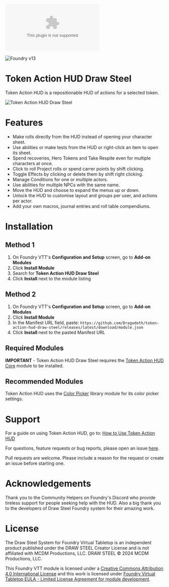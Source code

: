 ![Downloads](https://img.shields.io/github/downloads/Dragodoth/token-action-hud-draw-steel/latest/module.zip?color=2b82fc&label=DOWNLOADS&style=for-the-badge)

![Foundry v13](https://img.shields.io/badge/foundry-v13-green)

# Token Action HUD Draw Steel

Token Action HUD is a repositionable HUD of actions for a selected token.

![Token Action HUD Draw Steel](.github/readme/token-action-hud-draw-steel.gif)

# Features
- Make rolls directly from the HUD instead of opening your character sheet.
- Use abilities or make tests from the HUD or right-click an item to open its sheet.
- Spend recoveries, Hero Tokens and Take Respite even for multiple characters at once.
- Click to roll Project rolls or spend carrer points by shift clicking.
- Toggle Effects by clicking or delete them by shift right clicking.
- Manage Conditions for one or multiple actors.
- Use abilities for multiple NPCs with the same name. 
- Move the HUD and choose to expand the menus up or down.
- Unlock the HUD to customise layout and groups per user, and actions per actor.
- Add your own macros, journal entries and roll table compendiums.

# Installation

## Method 1
1. On Foundry VTT's **Configuration and Setup** screen, go to **Add-on Modules**
2. Click **Install Module**
3. Search for **Token Action HUD Draw Steel** 
4. Click **Install** next to the module listing

## Method 2
1. On Foundry VTT's **Configuration and Setup** screen, go to **Add-on Modules**
2. Click **Install Module**
3. In the Manifest URL field, paste: `https://github.com/Dragodoth/token-action-hud-draw-steel/releases/latest/download/module.json`
4. Click **Install** next to the pasted Manifest URL

## Required Modules

**IMPORTANT** - Token Action HUD Draw Steel requires the [Token Action HUD Core](https://foundryvtt.com/packages/token-action-hud-core) module to be installed.

## Recommended Modules
Token Action HUD uses the [Color Picker](https://foundryvtt.com/packages/color-picker) library module for its color picker settings.

# Support

For a guide on using Token Action HUD, go to: [How to Use Token Action HUD](https://github.com/Larkinabout/fvtt-token-action-hud-core/wiki/How-to-Use-Token-Action-HUD)

For questions, feature requests or bug reports, please open an issue [here](https://github.com/Dragodoth/token-action-hud-draw-steel/issues).

Pull requests are welcome. Please include a reason for the request or create an issue before starting one.

# Acknowledgements

Thank you to the Community Helpers on Foundry's Discord who provide tireless support for people seeking help with the HUD. Also a big thank you to the developers of Draw Steel Foundry system for their amazing work.

# License

The Draw Steel System for Foundry Virtual Tabletop is an independent product published under the DRAW STEEL Creator License and is not affiliated with MCDM Productions, LLC. DRAW STEEL © 2024 MCDM Productions, LLC.

This Foundry VTT module is licensed under a [Creative Commons Attribution 4.0 International License](https://creativecommons.org/licenses/by/4.0/) and this work is licensed under [Foundry Virtual Tabletop EULA - Limited License Agreement for module development](https://foundryvtt.com/article/license/).


